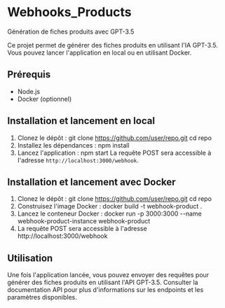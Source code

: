 # Webhooks_Products
Génération de fiches produits avec GPT-3.5

Ce projet permet de générer des fiches produits en utilisant l'IA GPT-3.5. Vous pouvez lancer l'application en local ou en utilisant Docker.

## Prérequis

- Node.js
- Docker (optionnel)

## Installation et lancement en local

1. Clonez le dépôt :
git clone https://github.com/user/repo.git
cd repo
2. Installez les dépendances :
npm install
3. Lancez l'application :
npm start
La requête POST sera accessible à l'adresse `http://localhost:3000/webhook`.

## Installation et lancement avec Docker

1. Clonez le dépôt :
git clone https://github.com/user/repo.git
cd repo
2. Construisez l'image Docker :
docker build -t webhook-product .
3. Lancez le conteneur Docker :
docker run -p 3000:3000 --name webhook-product-instance webhook-product
4. La requête POST sera accessible à l'adresse http://localhost:3000/webhook

## Utilisation

Une fois l'application lancée, vous pouvez envoyer des requêtes pour générer des fiches produits en utilisant l'API GPT-3.5. Consulter la documentation API pour plus d'informations sur les endpoints et les paramètres disponibles.


